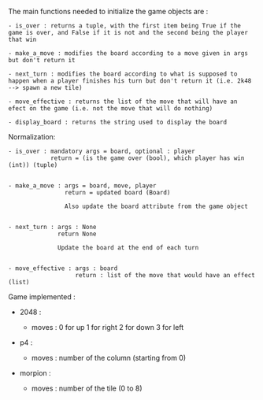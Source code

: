 The main functions needed to initialize the game objects are :

    - is_over : returns a tuple, with the first item being True if the game is over, and False if it is not and the second being the player that win

    - make_a_move : modifies the board according to a move given in args but don't return it

    - next_turn : modifies the board according to what is supposed to happen when a player finishes his turn but don't return it (i.e. 2k48 --> spawn a new tile)

    - move_effective : returns the list of the move that will have an efect on the game (i.e. not the move that will do nothing)

    - display_board : returns the string used to display the board

Normalization:

    - is_over : mandatory args = board, optional : player
                return = (is the game over (bool), which player has win (int)) (tuple)


    - make_a_move : args = board, move, player
                    return = updated board (Board)

                    Also update the board attribute from the game object


    - next_turn : args : None
                  return None

                  Update the board at the end of each turn


    - move_effective : args : board
                       return : list of the move that would have an effect (list)


Game implemented :

  - 2048 :

      - moves : 0 for up
                1 for right
                2 for down
                3 for left

  - p4 :

      - moves : number of the column (starting from 0)

  - morpion :

      - moves : number of the tile (0 to 8)
